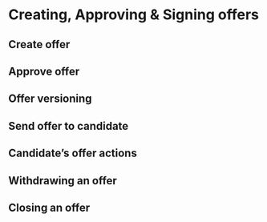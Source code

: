 Creating, Approving & Signing offers
====================================

Create offer
------------

Approve offer
-------------

Offer versioning 
-----------------

Send offer to candidate 
------------------------

Candidate’s offer actions 
--------------------------

Withdrawing an offer
--------------------

Closing an offer 
-----------------

